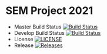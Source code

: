 # **SEM Project 2021**

- Master Build Status [![Build Status](https://travis-ci.org/etfquant/sem.svg?branch=master)](https://travis-ci.org/etfquant/sem)
- Develop Build Status [![Build Status](https://travis-ci.org/etfquant/sem.svg?branch=develop)](https://travis-ci.org/etfquant/sem)
- License [![LICENSE](https://img.shields.io/github/license/etfquant/sem.svg?style=flat-square)](https://github.com/etfquant/sem/blob/master/LICENSE)
- Release [![Releases](https://img.shields.io/github/release/etfquant/sem/all.svg?style=flat-square)](https://github.com/etfquant/sem/releases)
